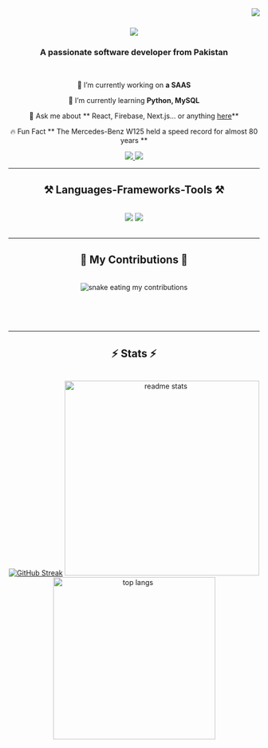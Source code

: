 <img align="right" src="https://visitor-badge.laobi.icu/badge?page_id=markIV747.markIV747&left_color=grey&right_color=blue&left_text=Visitors" />
 


<h1 align="center">
    <img src="https://readme-typing-svg.herokuapp.com/?font=Righteous&size=35&center=true&vCenter=true&width=500&height=70&duration=4000&lines=Hello+👋;+I'm+Ali+Hadi!;+Welcome+To+My+Profile...!;" />
</h1>

<h3 align="center">A passionate software developer from Pakistan </h3>

<br/>

<div align="center">
 
 🔭 I’m currently working on **a SAAS**
 
 🌱 I’m currently learning **Python, MySQL**

💬 Ask me about ** React, Firebase, Next.js... or anything [here](https://github.com/markIV747/markIV747/issues)**

🔥 Fun Fact ** The Mercedes-Benz W125 held a speed record for almost 80 years **


 </div>
 
<div align="center"> 
  <a href="mailto:ah1556499@gmail.com">
    <img src="https://img.shields.io/badge/Gmail-333333?style=for-the-badge&logo=gmail&logoColor=red" />
  </a>
  <a href="https://www.linkedin.com/in/ali-hadi-6a6212244/" target="_blank">
    <img src="https://img.shields.io/badge/LinkedIn-0077B5?style=for-the-badge&logo=linkedin&logoColor=white" target="_blank" />
  </a>
</div>

 <hr/>
 
<h2 align="center">⚒️ Languages-Frameworks-Tools ⚒️</h2>
<br/>
<div align="center">
    <img src="https://skillicons.dev/icons?i=react,bootstrap,mui,html,css,vscode,github,figma,tailwind,git" />
    <img src="https://skillicons.dev/icons?i=nodejs,javascript,typescript,mongodb,nextjs,mysql,prisma,nest" /><br>
</div>

<br/>
<hr/>

<div align="center">
  <h2>🐍 My Contributions 🐍</h2>
  <br>
  <img alt="snake eating my contributions" src="https://raw.githubusercontent.com/markIV747/markIV747/output/github-contribution-grid-snake.svg" />
  
  <br/><br/><br/>
</div>

<hr/>

<h2 align="center">⚡ Stats ⚡</h2>
<br>
<div align=center>
  <a href="https://git.io/streak-stats"><img src="https://streak-stats.demolab.com?user=markIV747&theme=gotham&exclude_days=Sun%2CSat&card_height=158" alt="GitHub Streak" /></a>
 <img width=390 src="https://github-readme-stats.vercel.app/api?username=markIV747&count_private=true&show_icons=true&theme=gotham&border_radius=10" alt="readme stats" />
  <br/>
  <img width=325 align="center" src="https://github-readme-stats.vercel.app/api/top-langs/?username=markIV747&langs_count=8&layout=compact&theme=gotham&border_radius=10&size_weight=0.5&count_weight=0.5&exclude_repo=github-readme-stats" alt="top langs" />
</div>

<br/><br/>


